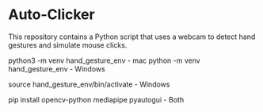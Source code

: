 # Auto-Clicker
This repository contains a Python script that uses a webcam to detect hand gestures and simulate mouse clicks.



python3 -m venv hand_gesture_env - mac
python -m venv hand_gesture_env - Windows

source hand_gesture_env/bin/activate  - Windows

pip install opencv-python mediapipe pyautogui - Both
